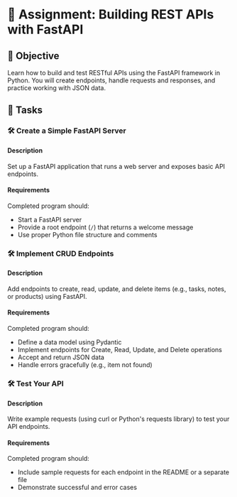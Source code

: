 # 📘 Assignment: Building REST APIs with FastAPI

## 🎯 Objective

Learn how to build and test RESTful APIs using the FastAPI framework in Python. You will create endpoints, handle requests and responses, and practice working with JSON data.

## 📝 Tasks

### 🛠️ Create a Simple FastAPI Server

#### Description
Set up a FastAPI application that runs a web server and exposes basic API endpoints.

#### Requirements
Completed program should:
- Start a FastAPI server
- Provide a root endpoint (`/`) that returns a welcome message
- Use proper Python file structure and comments

### 🛠️ Implement CRUD Endpoints

#### Description
Add endpoints to create, read, update, and delete items (e.g., tasks, notes, or products) using FastAPI.

#### Requirements
Completed program should:
- Define a data model using Pydantic
- Implement endpoints for Create, Read, Update, and Delete operations
- Accept and return JSON data
- Handle errors gracefully (e.g., item not found)

### 🛠️ Test Your API

#### Description
Write example requests (using curl or Python's requests library) to test your API endpoints.

#### Requirements
Completed program should:
- Include sample requests for each endpoint in the README or a separate file
- Demonstrate successful and error cases
